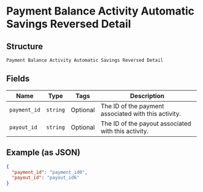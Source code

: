 
# Payment Balance Activity Automatic Savings Reversed Detail

## Structure

`Payment Balance Activity Automatic Savings Reversed Detail`

## Fields

| Name | Type | Tags | Description |
|  --- | --- | --- | --- |
| `payment_id` | `string` | Optional | The ID of the payment associated with this activity. |
| `payout_id` | `string` | Optional | The ID of the payout associated with this activity. |

## Example (as JSON)

```json
{
  "payment_id": "payment_id0",
  "payout_id": "payout_id6"
}
```

